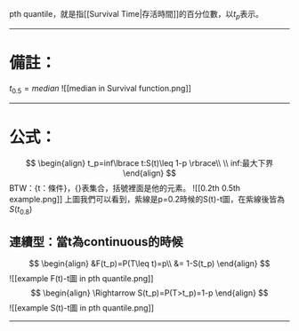 pth quantile，就是指[[Survival Time|存活時間]]的百分位數，以$t_{p}$表示。
- - -
# 備註：
$t_{0.5}=median$
![[median in Survival function.png]]
- - -
# 公式：
$$
\begin{align}
t_p=inf\lbrace t:S(t)\leq 1-p \rbrace\\
\\
inf:最大下界
\end{align}
$$
BTW：{t：條件}，{}表集合，括號裡面是他的元素。
![[0.2th 0.5th example.png]]
上圖我們可以看到，紫線是p=0.2時候的S(t)-t圖，在紫線後皆為$S(t_{0.8})$
## 連續型：當t為continuous的時候
$$
\begin{align}
&F(t_p)=P(T\leq t)=p\\
&= 1-S(t_p)
\end{align}
$$
![[example F(t)-t圖 in pth quantile.png]]
$$
\begin{align}
\Rightarrow S(t_p)=P(T>t_p)=1-p
\end{align}
$$![[example S(t)-t圖 in pth quantile.png]]
- - -

